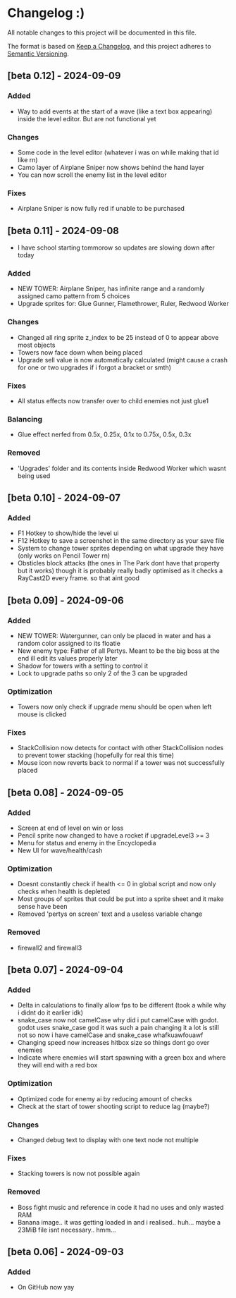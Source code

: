 # Changelog :)

All notable changes to this project will be documented in this file.

The format is based on [Keep a Changelog](https://keepachangelog.com/en/1.1.0/),
and this project adheres to [Semantic Versioning](https://semver.org/spec/v2.0.0.html).


## [beta 0.12] - 2024-09-09

### Added
- Way to add events at the start of a wave (like a text box appearing) inside the level editor. But are not functional yet

### Changes
- Some code in the level editor (whatever i was on while making that id like rn)
- Camo layer of Airplane Sniper now shows behind the hand layer
- You can now scroll the enemy list in the level editor

### Fixes
- Airplane Sniper is now fully red if unable to be purchased




## [beta 0.11] - 2024-09-08

- I have school starting tommorow so updates are slowing down after today

### Added
- NEW TOWER: Airplane Sniper, has infinite range and a randomly assigned camo pattern from 5 choices
- Upgrade sprites for: Glue Gunner, Flamethrower, Ruler, Redwood Worker

### Changes
- Changed all ring sprite z_index to be 25 instead of 0 to appear above most objects
- Towers now face down when being placed
- Upgrade sell value is now automatically calculated (might cause a crash for one or two upgrades if i forgot a bracket or smth)

### Fixes
- All status effects now transfer over to child enemies not just glue1

### Balancing
- Glue effect nerfed from 0.5x, 0.25x, 0.1x to 0.75x, 0.5x, 0.3x

### Removed
- 'Upgrades' folder and its contents inside Redwood Worker which wasnt being used




## [beta 0.10] - 2024-09-07

### Added
- F1 Hotkey to show/hide the level ui
- F12 Hotkey to save a screenshot in the same directory as your save file
- System to change tower sprites depending on what upgrade they have (only works on Pencil Tower rn)
- Obsticles block attacks (the ones in The Park dont have that property but it works) though it is probably really badly optimised as it checks a RayCast2D every frame. so that aint good



## [beta 0.09] - 2024-09-06

### Added
- NEW TOWER: Watergunner, can only be placed in water and has a random color assigned to its floatie
- New enemy type: Father of all Pertys. Meant to be the big boss at the end ill edit its values properly later
- Shadow for towers with a setting to control it
- Lock to upgrade paths so only 2 of the 3 can be upgraded 

### Optimization
- Towers now only check if upgrade menu should be open when left mouse is clicked

### Fixes
- StackCollision now detects for contact with other StackCollision nodes to prevent tower stacking (hopefully for real this time)
- Mouse icon now reverts back to normal if a tower was not successfully placed



## [beta 0.08] - 2024-09-05

### Added
- Screen at end of level on win or loss
- Pencil sprite now changed to have a rocket if upgradeLevel3 >= 3
- Menu for status and enemy in the Encyclopedia
- New UI for wave/health/cash

### Optimization
- Doesnt constantly check if health <= 0 in global script and now only checks when health is depleted
- Most groups of sprites that could be put into a sprite sheet and it make sense have been
- Removed 'pertys on screen' text and a useless variable change

### Removed
- firewall2 and firewall3



## [beta 0.07] - 2024-09-04

### Added
- Delta in calculations to finally allow fps to be different (took a while why i didnt do it earlier idk)
- snake_case now not camelCase why did i put camelCase with godot. godot uses snake_case god it was such a pain changing it a lot is still not so now i have camelCase and snake_case whafkuawfouawf
- Changing speed now increases hitbox size so things dont go over enemies
- Indicate where enemies will start spawning with a green box and where they will end with a red box

### Optimization
- Optimized code for enemy ai by reducing amount of checks
- Check at the start of tower shooting script to reduce lag (maybe?)


### Changes
- Changed debug text to display with one text node not multiple

### Fixes
- Stacking towers is now not possible again

### Removed
- Boss fight music and reference in code it had no uses and only wasted RAM
- Banana image.. it was getting loaded in and i realised.. huh... maybe a 23MiB file isnt necessary.. hmm...



## [beta 0.06] - 2024-09-03

### Added
- On GitHub now yay
